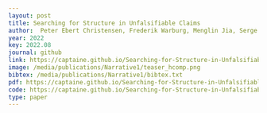 ```yaml
--- 
layout: post
title: Searching for Structure in Unfalsifiable Claims
author:  Peter Ebert Christensen, Frederik Warburg, Menglin Jia, Serge Belongie
year: 2022
key: 2022.08
journal: github
link: https://captaine.github.io/Searching-for-Structure-in-Unfalsifiable-Claims/HCOMP_Narratives_SNaCK_final.pdf
image: /media/publications/Narrative1/teaser_hcomp.png
bibtex: /media/publications/Narrative1/bibtex.txt
pdf: https://captaine.github.io/Searching-for-Structure-in-Unfalsifiable-Claims/HCOMP_Narratives_SNaCK_final.pdf
code: https://captaine.github.io/Searching-for-Structure-in-Unfalsifiable-Claims/
type: paper
---
```

